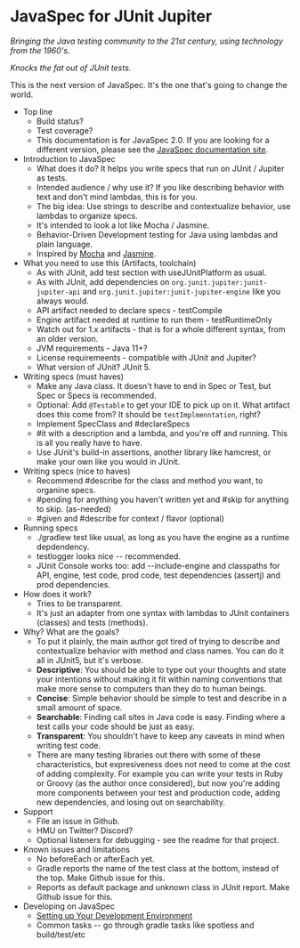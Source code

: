 # JavaSpec for JUnit Jupiter

_Bringing the Java testing community to the 21st century, using technology from
the 1960's._

_Knocks the fat out of JUnit tests._

This is the next version of JavaSpec.  It's the one that's going to change the
world.

* Top line
  * Build status?
  * Test coverage?
  * This documentation is for JavaSpec 2.0.  If you are looking for a different
    version, please see the [JavaSpec documentation site](http://javaspec.info).
* Introduction to JavaSpec
  * What does it do?  It helps you write specs that run on JUnit / Jupiter as
    tests.
  * Intended audience / why use it?  If you like describing behavior with text
    and don't mind lambdas, this is for you.
  * The big idea: Use strings to describe and contextualize behavior, use
    lambdas to organize specs.
  * It's intended to look a lot like Mocha / Jasmine.
  * Behavior-Driven Development testing for Java using lambdas and plain
    language.
  * Inspired by [Mocha](https://mochajs.org) and
    [Jasmine](https://jasmine.github.io).
* What you need to use this (Artifacts, toolchain)
  * As with JUnit, add test section with useJUnitPlatform as usual.
  * As with JUnit, add dependencies on `org.junit.jupiter:junit-jupiter-api` and
    `org.junit.jupiter:junit-jupiter-engine` like you always would.
  * API artifact needed to declare specs - testCompile
  * Engine artifact needed at runtime to run them - testRuntimeOnly
  * Watch out for 1.x artifacts - that is for a whole different syntax, from an
    older version.
  * JVM requirements - Java 11+?
  * License requiremeents - compatible with JUnit and Jupiter?
  * What version of JUnit?  JUnit 5.
* Writing specs (must haves)
  * Make any Java class.  It doesn't have to end in Spec or Test, but Spec or
    Specs is recommended.
  * Optional: Add `@Testable` to get your IDE to pick up on it.  What artifact
    does this come from?  It should be `testImplmenntation`, right?
  * Implement SpecClass and #declareSpecs
  * #it with a description and a lambda, and you're off and running.  This is
    all you really have to have.
  * Use JUnit's build-in assertions, another library like hamcrest, or make your
    own like you would in JUnit.
* Writing specs (nice to haves)
  * Recommend #describe for the class and method you want, to organine specs.
  * #pending for anything you haven't written yet and #skip for anything to
    skip. (as-needed)
  * #given and #describe for context / flavor (optional)
* Running specs
  * ./gradlew test like usual, as long as you have the engine as a runtime
    depdendency.
  * testlogger looks nice -- recommended.
  * JUnit Console works too: add --include-engine and classpaths for API,
    engine, test code, prod code, test dependencies (assertj) and prod
    dependencies.
* How does it work?
  * Tries to be transparent.
  * It's just an adapter from one syntax with lambdas to JUnit containers
    (classes) and tests (methods).
* Why?  What are the goals?
  * To put it plainly, the main author got tired of trying to describe and
    contextualize behavior with method and class names. You can do it all in
    JUnit5, but it's verbose.
  * **Descriptive**: You should be able to type out your thoughts and state your
    intentions without making it fit within naming conventions that make more
    sense to computers than they do to human beings.
  * **Concise**: Simple behavior should be simple to test and describe in a
    small amount of space.
  * **Searchable**: Finding call sites in Java code is easy.  Finding where a
    test calls your code should be just as easy.
  * **Transparent**: You shouldn't have to keep any caveats in mind when writing
    test code.
  * There are many testing libraries out there with some of these
    characteristics, but expresiveness does not need to come at the cost of
    adding complexity.  For example you can write your tests in Ruby or Groovy
    (as the author once considered), but now you're adding more components
    between your test and production code, adding new dependencies, and losing
    out on searchability.
* Support
  * File an issue in Github.
  * HMU on Twitter?  Discord?
  * Optional listeners for debugging - see the readme for that project.
* Known issues and limitations
  * No beforeEach or afterEach yet.
  * Gradle reports the name of the test class at the bottom, instead of the top.
    Make Github issue for this.
  * Reports as default package and unknown class in JUnit report.  Make Github
    issue for this.
* Developing on JavaSpec
  * [Setting up Your Development Environment](./doc/development-environment.md)
  * Common tasks -- go through gradle tasks like spotless and build/test/etc
